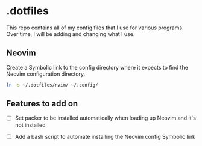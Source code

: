 # .dotfiles

This repo contains all of my config files that I use for various programs.
Over time, I will be adding and changing what I use.

## Neovim

Create a Symbolic link to the config directory where it expects to find the
Neovim configuration directory.

```sh
ln -s ~/.dotfiles/nvim/ ~/.config/
```

## Features to add on

- [ ] Set packer to be installed automatically when loading up Neovim and it's not installed
- [ ] Add a bash script to automate installing the Neovim config Symbolic link

